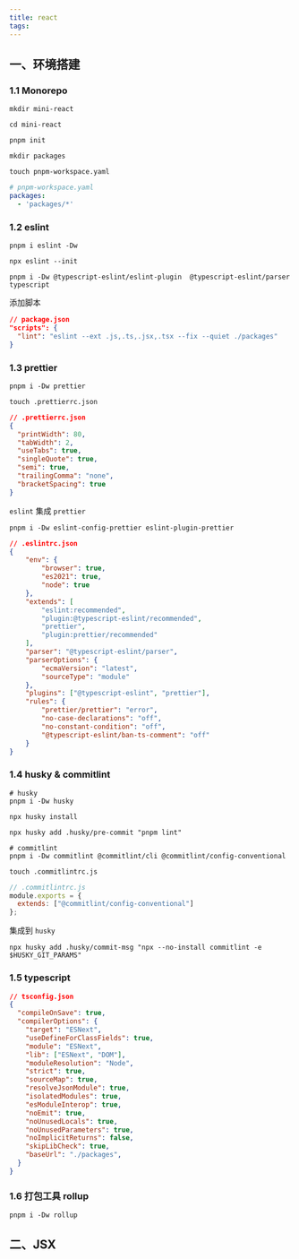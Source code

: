 ```yaml
---
title: react
tags:
---
```


## 一、环境搭建

### 1.1 Monorepo

~~~shell
mkdir mini-react

cd mini-react

pnpm init

mkdir packages

touch pnpm-workspace.yaml
~~~



~~~yaml
# pnpm-workspace.yaml
packages:
  - 'packages/*'
~~~



### 1.2 eslint

~~~shell
pnpm i eslint -Dw

npx eslint --init

pnpm i -Dw @typescript-eslint/eslint-plugin  @typescript-eslint/parser typescript
~~~

添加脚本

~~~json
// package.json
"scripts": {
  "lint": "eslint --ext .js,.ts,.jsx,.tsx --fix --quiet ./packages"
}
~~~



### 1.3 prettier

~~~shell
pnpm i -Dw prettier

touch .prettierrc.json
~~~

~~~json
// .prettierrc.json
{
  "printWidth": 80,
  "tabWidth": 2,
  "useTabs": true,
  "singleQuote": true,
  "semi": true,
  "trailingComma": "none",
  "bracketSpacing": true
}
~~~

`eslint` 集成 `prettier`

~~~shell
pnpm i -Dw eslint-config-prettier eslint-plugin-prettier
~~~

~~~json
// .eslintrc.json
{
	"env": {
		"browser": true,
		"es2021": true,
		"node": true
	},
	"extends": [
		"eslint:recommended",
		"plugin:@typescript-eslint/recommended",
		"prettier",
		"plugin:prettier/recommended"
	],
	"parser": "@typescript-eslint/parser",
	"parserOptions": {
		"ecmaVersion": "latest",
		"sourceType": "module"
	},
	"plugins": ["@typescript-eslint", "prettier"],
	"rules": {
		"prettier/prettier": "error",
		"no-case-declarations": "off",
		"no-constant-condition": "off",
		"@typescript-eslint/ban-ts-comment": "off"
	}
}
~~~



### 1.4 husky & commitlint

~~~shell
# husky
pnpm i -Dw husky

npx husky install

npx husky add .husky/pre-commit "pnpm lint"

# commitlint
pnpm i -Dw commitlint @commitlint/cli @commitlint/config-conventional

touch .commitlintrc.js
~~~

~~~js
// .commitlintrc.js
module.exports = {
  extends: ["@commitlint/config-conventional"]
}; 
~~~

集成到 `husky`

~~~shell
npx husky add .husky/commit-msg "npx --no-install commitlint -e $HUSKY_GIT_PARAMS"
~~~



### 1.5 typescript

~~~json
// tsconfig.json
{
  "compileOnSave": true,
  "compilerOptions": {
    "target": "ESNext",
    "useDefineForClassFields": true,
    "module": "ESNext",
    "lib": ["ESNext", "DOM"],
    "moduleResolution": "Node",
    "strict": true,
    "sourceMap": true,
    "resolveJsonModule": true,
    "isolatedModules": true,
    "esModuleInterop": true,
    "noEmit": true,
    "noUnusedLocals": true,
    "noUnusedParameters": true,
    "noImplicitReturns": false,
    "skipLibCheck": true,
    "baseUrl": "./packages",
  }
}
~~~



### 1.6 打包工具 rollup

~~~shell
pnpm i -Dw rollup
~~~



## 二、JSX
